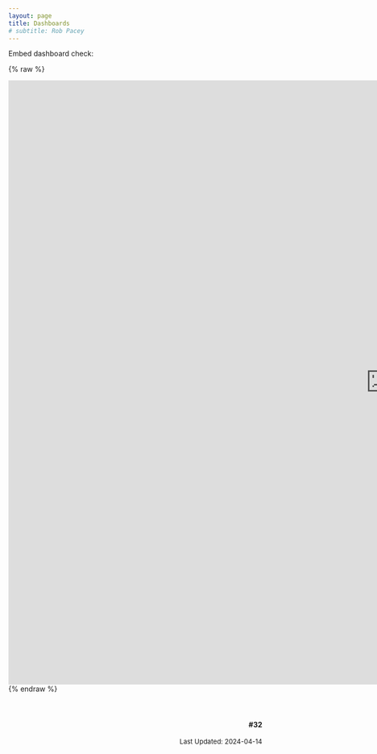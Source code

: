 ```yaml
---
layout: page
title: Dashboards
# subtitle: Rob Pacey
---
```


Embed dashboard check:

{% raw %}
<iframe src="https://public.tableau.com/views/ExpectedSavePercentage/Dashboard1?:showVizHome=no&:embed=true" width="1500" height="1200" frameborder="0"></iframe>
{% endraw %}

<br>
<br>
<br>

<div style="text-align:right;">
  <h4 style="display:inline-block; margin-bottom: 0;">#32</h4><br>
  <br>
  <span style="font-size: small;">Last Updated: 2024-04-14</span>
</div>